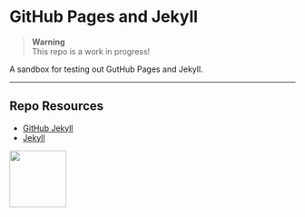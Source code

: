# GitHub Pages and Jekyll

> **Warning**  
> This repo is a work in progress!

A sandbox for testing out GutHub Pages and Jekyll.

---

## Repo Resources

- [GitHub Jekyll]([https://laravel.com/docs/10.x/eloquent](https://docs.github.com/en/pages/setting-up-a-github-pages-site-with-jekyll/about-github-pages-and-jekyll))
- [Jekyll](https://jekyllrb.com/)

<a href="https://codeadam.ca">
<img src="https://codeadam.ca/images/code-block.png" width="100">
</a>
